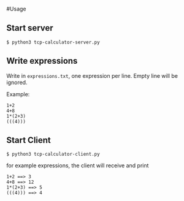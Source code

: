 #Usage

## Start server
`$ python3 tcp-calculator-server.py`

## Write expressions
Write in `expressions.txt`, one expression per line. Empty line will be ignored.

Example:

```
1+2
4+8
1*(2+3)
(((4)))
```


## Start Client
`$ python3 tcp-calculator-client.py`

for example expressions, the client will receive and print

```
1+2 ==> 3
4+8 ==> 12
1*(2+3) ==> 5
(((4))) ==> 4
```